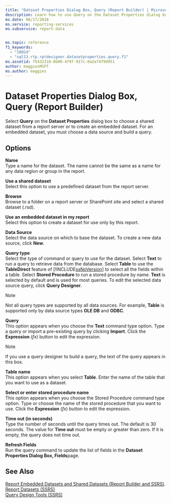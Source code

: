 ```yaml
---
title: "Dataset Properties Dialog Box, Query (Report Builder) | Microsoft Docs"
description: Learn how to use Query on the Dataset Properties dialog box in the Report Builder to choose a shared dataset from a report server or to create an embedded dataset.
ms.date: 08/17/2018
ms.service: reporting-services
ms.subservice: report-data


ms.topic: reference
f1_keywords: 
  - "10024"
  - "sql13.rtp.rptdesigner.datasetproperties.query.f1"
ms.assetid: 75432318-0b00-4797-917c-0a2e74f9d951
author: maggiesMSFT
ms.author: maggies
---
```

# Dataset Properties Dialog Box, Query (Report Builder)
 
Select **Query** on the **Dataset Properties** dialog box to choose a shared dataset from a report server or to create an embedded dataset. For an embedded dataset, you must choose a data source and build a query.  
  
## Options  
 **Name**  
 Type a name for the dataset. The name cannot be the same as a name for any data region or group in the report.  
  
 **Use a shared dataset**  
 Select this option to use a predefined dataset from the report server.  
  
 **Browse**  
 Browse to a folder on a report server or SharePoint site and select a shared dataset (.rsd).  
  
 **Use an embedded dataset in my report**  
 Select this option to create a dataset for use only by this report.  
  
 **Data Source**  
 Select the data source on which to base the dataset. To create a new data source, click **New**.  
  
 **Query type**  
 Select the type of command or query to use for the dataset. Select **Text** to run a query to retrieve data from the database. Select **Table** to use the **TableDirect** feature of [!INCLUDE[ssNoVersion](../../includes/ssnoversion-md.md)] to select all the fields within a table. Select **Stored Procedure** to run a stored procedure by name. **Text** is selected by default and is used for most queries. To edit the selected data source query, click **Query Designer**.  
  
> [!NOTE]  
>  Not all query types are supported by all data sources. For example, **Table** is supported only by data source types **OLE DB** and **ODBC**.  
  
 **Query**  
 This option appears when you choose the **Text** command type option. Type a query or import a pre-existing query by clicking **Import**. Click the **Expression** (*fx*) button to edit the expression.  
  
> [!NOTE]  
>  If you use a query designer to build a query, the text of the query appears in this box.  
  
**Table name**  
This option appears when you select **Table**. Enter the name of the table that you want to use as a dataset.   
  
**Select or enter stored procedure name**  
This option appears when you choose the Stored Procedure command type option. Type or choose the name of the stored procedure that you want to use. Click the **Expression** (*fx*) button to edit the expression.   
  
 **Time out (in seconds)**  
 Type the number of seconds until the query times out. The default is 30 seconds. The value for **Time out** must be empty or greater than zero. If it is empty, the query does not time out.  
  
 **Refresh Fields**  
 Run the query command to update the list of fields in the **Dataset Properties Dialog Box, Fields**page.  
  
## See Also  
[Report Embedded Datasets and Shared Datasets &#40;Report Builder and SSRS&#41;](../../reporting-services/report-data/report-embedded-datasets-and-shared-datasets-report-builder-and-ssrs.md).  
[Report Datasets &#40;SSRS&#41;](../../reporting-services/report-data/report-datasets-ssrs.md)  
[Query Design Tools &#40;SSRS&#41;](query-design-tools-ssrs.md)  
  
  
